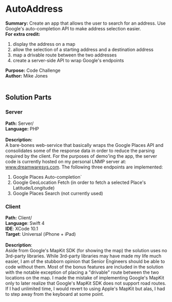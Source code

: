# AutoAddress
**Summary:** Create an app that allows the user to search for an address.  Use Google's auto-completion API to make address selection easier.<br />
**For extra credit:**
<ol>
  <li>display the address on a map</li>
  <li>allow the selection of a starting address and a destination address</li>
  <li>map a drivable route between the two addresses</li>
  <li>create a server-side API to wrap Google's endpoints</li>
</ol> 

**Purpose:** Code Challenge <br />
**Author:** Mike Jones <br /><br />

## Solution Parts

### Server
**Path:** Server/<br />
**Language:** PHP<br /><br />
**Description:** <br />
A bare-bones web-service that basically wraps the Google Places API and consolidates some of the response data in order to reduce the parsing required by the client. For the purposes of demo'ing the app, the server code is currently hosted on my personal LNMP server at: www.dreamwaresys.com.
The following three endpoints are implemented:
1. Google Places Auto-completion`
2. Google GeoLocation Fetch (in order to fetch a selected Place's Latitude/Longitude)
3. Google Places Search (not currently used)

### Client
**Path:** Client/<br />
**Language**: Swift 4<br />
**IDE**: XCode 10.1<br />
**Target**: Universal (iPhone + iPad)<br /><br />
**Description**: <br />
Aside from Google's MapKit SDK (for showing the map) the solution uses no 3rd-party libraries. While 3rd-party libraries may have made my life much easier, I am of the stubborn opinion that Senior Engineers should be able to code without them.  Most of the bonus features are included in the solution with the notable exception of placing a "drivable" route between the two locations on the map.  I made the mistake of implementing Google's MapKit only to later realize that Google's MapKit SDK does not support road routes.  If I had unlimited time, I would revert to using Apple's MapKit but alas, I had to step away from the keyboard at some point.
